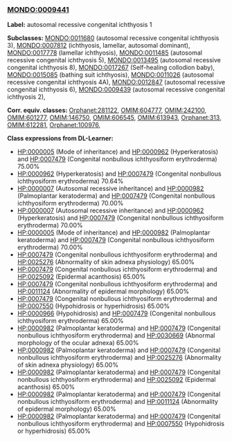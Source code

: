 
### [MONDO:0009441](http://purl.obolibrary.org/obo/MONDO_0009441)
**Label:** autosomal recessive congenital ichthyosis 1

**Subclasses:** [MONDO:0011680](http://purl.obolibrary.org/obo/MONDO_0011680) (autosomal recessive congenital ichthyosis 3), [MONDO:0007812](http://purl.obolibrary.org/obo/MONDO_0007812) (ichthyosis, lamellar, autosomal dominant), [MONDO:0017778](http://purl.obolibrary.org/obo/MONDO_0017778) (lamellar ichthyosis), [MONDO:0011485](http://purl.obolibrary.org/obo/MONDO_0011485) (autosomal recessive congenital ichthyosis 5), [MONDO:0013495](http://purl.obolibrary.org/obo/MONDO_0013495) (autosomal recessive congenital ichthyosis 8), [MONDO:0017267](http://purl.obolibrary.org/obo/MONDO_0017267) (Self-healing collodion baby), [MONDO:0015085](http://purl.obolibrary.org/obo/MONDO_0015085) (bathing suit ichthyosis), [MONDO:0011026](http://purl.obolibrary.org/obo/MONDO_0011026) (autosomal recessive congenital ichthyosis 4A), [MONDO:0012847](http://purl.obolibrary.org/obo/MONDO_0012847) (autosomal recessive congenital ichthyosis 6), [MONDO:0009439](http://purl.obolibrary.org/obo/MONDO_0009439) (autosomal recessive congenital ichthyosis 2), 

**Corr. equiv. classes:** [Orphanet:281122](http://www.orpha.net/ORDO/Orphanet_281122), [OMIM:604777](http://purl.obolibrary.org/obo/OMIM_604777), [OMIM:242100](http://purl.obolibrary.org/obo/OMIM_242100), [OMIM:601277](http://purl.obolibrary.org/obo/OMIM_601277), [OMIM:146750](http://purl.obolibrary.org/obo/OMIM_146750), [OMIM:606545](http://purl.obolibrary.org/obo/OMIM_606545), [OMIM:613943](http://purl.obolibrary.org/obo/OMIM_613943), [Orphanet:313](http://www.orpha.net/ORDO/Orphanet_313), [OMIM:612281](http://purl.obolibrary.org/obo/OMIM_612281), [Orphanet:100976](http://www.orpha.net/ORDO/Orphanet_100976), 

**Class expressions from DL-Learner:**

- [HP:0000005](http://purl.obolibrary.org/obo/HP_0000005) (Mode of inheritance) and [HP:0000962](http://purl.obolibrary.org/obo/HP_0000962) (Hyperkeratosis) and [HP:0007479](http://purl.obolibrary.org/obo/HP_0007479) (Congenital nonbullous ichthyosiform erythroderma) 75.00%
- [HP:0000962](http://purl.obolibrary.org/obo/HP_0000962) (Hyperkeratosis) and [HP:0007479](http://purl.obolibrary.org/obo/HP_0007479) (Congenital nonbullous ichthyosiform erythroderma) 70.64%
- [HP:0000007](http://purl.obolibrary.org/obo/HP_0000007) (Autosomal recessive inheritance) and [HP:0000982](http://purl.obolibrary.org/obo/HP_0000982) (Palmoplantar keratoderma) and [HP:0007479](http://purl.obolibrary.org/obo/HP_0007479) (Congenital nonbullous ichthyosiform erythroderma) 70.00%
- [HP:0000007](http://purl.obolibrary.org/obo/HP_0000007) (Autosomal recessive inheritance) and [HP:0000962](http://purl.obolibrary.org/obo/HP_0000962) (Hyperkeratosis) and [HP:0007479](http://purl.obolibrary.org/obo/HP_0007479) (Congenital nonbullous ichthyosiform erythroderma) 70.00%
- [HP:0000005](http://purl.obolibrary.org/obo/HP_0000005) (Mode of inheritance) and [HP:0000982](http://purl.obolibrary.org/obo/HP_0000982) (Palmoplantar keratoderma) and [HP:0007479](http://purl.obolibrary.org/obo/HP_0007479) (Congenital nonbullous ichthyosiform erythroderma) 70.00%
- [HP:0007479](http://purl.obolibrary.org/obo/HP_0007479) (Congenital nonbullous ichthyosiform erythroderma) and [HP:0025276](http://purl.obolibrary.org/obo/HP_0025276) (Abnormality of skin adnexa physiology) 65.00%
- [HP:0007479](http://purl.obolibrary.org/obo/HP_0007479) (Congenital nonbullous ichthyosiform erythroderma) and [HP:0025092](http://purl.obolibrary.org/obo/HP_0025092) (Epidermal acanthosis) 65.00%
- [HP:0007479](http://purl.obolibrary.org/obo/HP_0007479) (Congenital nonbullous ichthyosiform erythroderma) and [HP:0011124](http://purl.obolibrary.org/obo/HP_0011124) (Abnormality of epidermal morphology) 65.00%
- [HP:0007479](http://purl.obolibrary.org/obo/HP_0007479) (Congenital nonbullous ichthyosiform erythroderma) and [HP:0007550](http://purl.obolibrary.org/obo/HP_0007550) (Hypohidrosis or hyperhidrosis) 65.00%
- [HP:0000966](http://purl.obolibrary.org/obo/HP_0000966) (Hypohidrosis) and [HP:0007479](http://purl.obolibrary.org/obo/HP_0007479) (Congenital nonbullous ichthyosiform erythroderma) 65.00%
- [HP:0000982](http://purl.obolibrary.org/obo/HP_0000982) (Palmoplantar keratoderma) and [HP:0007479](http://purl.obolibrary.org/obo/HP_0007479) (Congenital nonbullous ichthyosiform erythroderma) and [HP:0030669](http://purl.obolibrary.org/obo/HP_0030669) (Abnormal morphology of the ocular adnexa) 65.00%
- [HP:0000982](http://purl.obolibrary.org/obo/HP_0000982) (Palmoplantar keratoderma) and [HP:0007479](http://purl.obolibrary.org/obo/HP_0007479) (Congenital nonbullous ichthyosiform erythroderma) and [HP:0025276](http://purl.obolibrary.org/obo/HP_0025276) (Abnormality of skin adnexa physiology) 65.00%
- [HP:0000982](http://purl.obolibrary.org/obo/HP_0000982) (Palmoplantar keratoderma) and [HP:0007479](http://purl.obolibrary.org/obo/HP_0007479) (Congenital nonbullous ichthyosiform erythroderma) and [HP:0025092](http://purl.obolibrary.org/obo/HP_0025092) (Epidermal acanthosis) 65.00%
- [HP:0000982](http://purl.obolibrary.org/obo/HP_0000982) (Palmoplantar keratoderma) and [HP:0007479](http://purl.obolibrary.org/obo/HP_0007479) (Congenital nonbullous ichthyosiform erythroderma) and [HP:0011124](http://purl.obolibrary.org/obo/HP_0011124) (Abnormality of epidermal morphology) 65.00%
- [HP:0000982](http://purl.obolibrary.org/obo/HP_0000982) (Palmoplantar keratoderma) and [HP:0007479](http://purl.obolibrary.org/obo/HP_0007479) (Congenital nonbullous ichthyosiform erythroderma) and [HP:0007550](http://purl.obolibrary.org/obo/HP_0007550) (Hypohidrosis or hyperhidrosis) 65.00%


